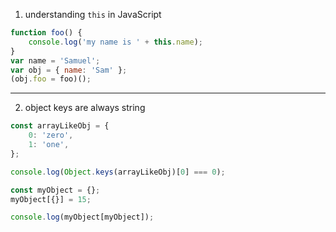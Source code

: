 1. understanding `this` in JavaScript
```javascript
function foo() {
    console.log('my name is ' + this.name);
}
var name = 'Samuel';
var obj = { name: 'Sam' };
(obj.foo = foo)();
```

----

2. object keys are always string 
```javascript
const arrayLikeObj = {
    0: 'zero',
    1: 'one',
};

console.log(Object.keys(arrayLikeObj)[0] === 0);
```

```javascript
const myObject = {};
myObject[{}] = 15;

console.log(myObject[myObject]);
```
